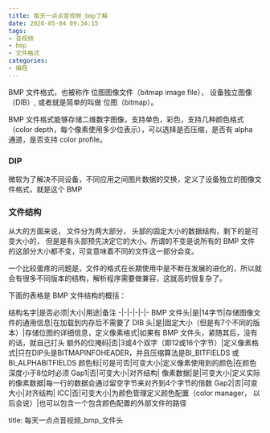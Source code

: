 ```yaml
---
title: 每天一点点音视频_bmp了解
date: 2020-05-04 09:34:15
tags:
- 音视频
- bmp
- 文件格式
categories:
- 编程
---
```


BMP 文件格式，也被称作 位图图像文件（bitmap image file）， 设备独立图像（DIB）, 或者就是简单的叫做 位图（bitmap）。

BMP 文件格式能够存储二维数字图像，支持单色，彩色，支持几种颜色格式（color depth，每个像素使用多少位表示），可以选择是否压缩，是否有 alpha 通道，是否支持 color profile。

### DIP

微软为了解决不同设备，不同应用之间图片数据的交换，定义了设备独立的图像文件格式，就是这个 BMP

### 文件结构

从大的方面来说， 文件分为两大部分， 头部的固定大小的数据结构，剩下的是可变大小的， 但是是有头部预先决定它的大小。所谓的不变是说所有的 BMP 文件的这部分大小都不变，可变意味着不同的文件这一部分会变。

一个比较蛋疼的问题是，文件的格式在长期使用中是不断在发展的进化的，所以就会有很多不同版本的结构，解析程序需要做兼容，这就高的很复杂了。

下面的表格是 BMP 文件结构的概括：

结构名字|是否必须|大小|用途|备注
-|-|-|-|-|-
BMP 文件头|是|14字节|存储图像文件的通用信息|在加载到内存后不需要了
DIB 头|是|固定大小（但是有7个不同的版本）|存储位图的详细信息，定义像素格式|如果有 BMP 文件头，紧随其后，没有的话，就自己打头
额外的位掩码|否|3或4个双字（即12或16个字节）|定义像素格式|只在DIP头是BITMAPINFOHEADER，并且压缩算法是BI_BITFIELDS 或 BI_ALPHABITFIELDS
颜色标|可是可否|可变大小|定义像素使用到的颜色|在颜色深度小于8位时必须
Gap1|否|可变大小|对齐结构|
像素数据|是|可变大小|定义实际的像素数据|每一行的数据会通过留空字节来对齐到4个字节的倍数
Gap2|否|可变大小|对齐结构|
ICC|否|可变大小|为颜色管理定义颜色配置（color manager， 以后会说）|也可以包含一个包含颜色配置的外部文件的路径

title: 每天一点点音视频_bmp_文件头